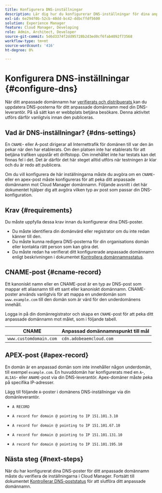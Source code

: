 ```yaml
---
title: Konfigurera DNS-inställningar
description: Lär dig hur du konfigurerar DNS-inställningar för dina anpassade domännamn så att din webbplats kan betjäna besökare.
exl-id: 6e294f0b-52cb-40dd-bc42-ddbcffdf5600
solution: Experience Manager
feature: Cloud Manager, Developing
role: Admin, Architect, Developer
source-git-commit: 5d6d3374f2dd95728b2d3ed0cf6fab4092f73568
workflow-type: tm+mt
source-wordcount: '416'
ht-degree: 0%

---
```



# Konfigurera DNS-inställningar {#configure-dns}

När ditt anpassade domännamn har [verifierats och distribuerats ](/help/implementing/cloud-manager/custom-domain-names/check-domain-name-status.md) kan du uppdatera DNS-posterna för ditt anpassade domännamn med din DNS-leverantör. På så sätt kan er webbplats betjäna besökare. Denna aktivitet utförs därför vanligtvis innan den publiceras.

## Vad är DNS-inställningar? {#dns-settings}

En `CNAME`- eller A-post dirigerar all Internettrafik för domänen till var den än pekar när den har etablerats. Om den platsen inte har etablerats för att betjäna trafiken uppstår ett driftstopp. Om innehållet inte har testats kan det finnas fel i det. Det är därför det här steget alltid utförs när testningen är klar och du är redo att publicera.

Om du vill konfigurera de här inställningarna måste du avgöra om en `CNAME`- eller en apex-post måste konfigureras för att peka ditt anpassade domännamn mot Cloud Manager domännamn. Följande avsnitt i det här dokumentet hjälper dig att avgöra vilken typ av post som passar din DNS-konfiguration.

## Krav {#requirements}

Du måste uppfylla dessa krav innan du konfigurerar dina DNS-poster.

* Du måste identifiera din domänvärd eller registrator om du inte redan känner till den.
* Du måste kunna redigera DNS-posterna för din organisations domän eller kontakta rätt person som kan göra det.
* Du måste redan ha verifierat ditt konfigurerade anpassade domännamn enligt beskrivningen i dokumentet [Kontrollera domännamnsstatus](/help/implementing/cloud-manager/custom-domain-names/check-domain-name-status.md).

## CNAME-post {#cname-record}

Ett kanoniskt namn eller en CNAME-post är en typ av DNS-post som mappar ett aliasnamn till ett sant eller kanoniskt domännamn. CNAME-poster används vanligtvis för att mappa en underdomän som `www.example.com` till den domän som är värd för den underdomänens innehåll.

Logga in på din domänregistrator och skapa en `CNAME`-post för att peka ditt anpassade domännamn mot målet, som i följande tabell.

| CNAME | Anpassad domännamnspunkt till mål |
|--- |--- |
| `www.customdomain.com` | `cdn.adobeaemcloud.com` |

## APEX-post {#apex-record}

En domän är en anpassad domän som inte innehåller någon underdomän, till exempel `example.com`. En huvuddomän har konfigurerats med en `A`-, `ALIAS`- eller `ANAME`-post via din DNS-leverantör. Apex-domäner måste peka på specifika IP-adresser.

Lägg till följande `A`-poster i domänens DNS-inställningar via din domänleverantör.

* `A RECORD`

* `A record for domain @ pointing to IP 151.101.3.10`

* `A record for domain @ pointing to IP 151.101.67.10`

* `A record for domain @ pointing to IP 151.101.131.10`

* `A record for domain @ pointing to IP 151.101.195.10`

## Nästa steg {#next-steps}

När du har konfigurerat dina DNS-poster för ditt anpassade domännamn måste du verifiera de inställningarna i Cloud Manager. Fortsätt till dokumentet [Kontrollerar DNS-poststatus](/help/implementing/cloud-manager/custom-domain-names/check-dns-record-status.md) för att slutföra ditt anpassade domännamn.
